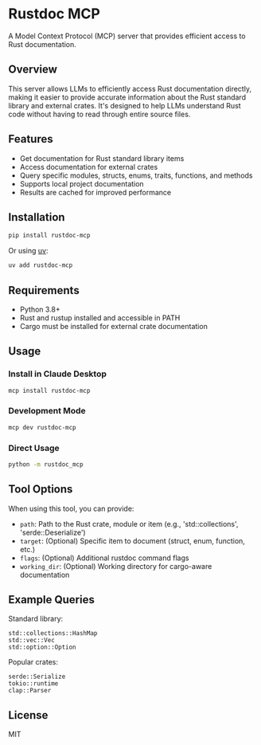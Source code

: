 # Rustdoc MCP

A Model Context Protocol (MCP) server that provides efficient access to Rust documentation.

## Overview

This server allows LLMs to efficiently access Rust documentation directly, making it easier to provide accurate information about the Rust standard library and external crates. It's designed to help LLMs understand Rust code without having to read through entire source files.

## Features

- Get documentation for Rust standard library items
- Access documentation for external crates
- Query specific modules, structs, enums, traits, functions, and methods
- Supports local project documentation
- Results are cached for improved performance

## Installation

```bash
pip install rustdoc-mcp
```

Or using [uv](https://docs.astral.sh/uv/):

```bash
uv add rustdoc-mcp
```

## Requirements

- Python 3.8+
- Rust and rustup installed and accessible in PATH
- Cargo must be installed for external crate documentation

## Usage

### Install in Claude Desktop

```bash
mcp install rustdoc-mcp
```

### Development Mode

```bash
mcp dev rustdoc-mcp
```

### Direct Usage

```bash
python -m rustdoc_mcp
```

## Tool Options

When using this tool, you can provide:

- `path`: Path to the Rust crate, module or item (e.g., 'std::collections', 'serde::Deserialize')
- `target`: (Optional) Specific item to document (struct, enum, function, etc.)
- `flags`: (Optional) Additional rustdoc command flags
- `working_dir`: (Optional) Working directory for cargo-aware documentation

## Example Queries

Standard library:
```
std::collections::HashMap
std::vec::Vec
std::option::Option
```

Popular crates:
```
serde::Serialize
tokio::runtime
clap::Parser
```

## License

MIT